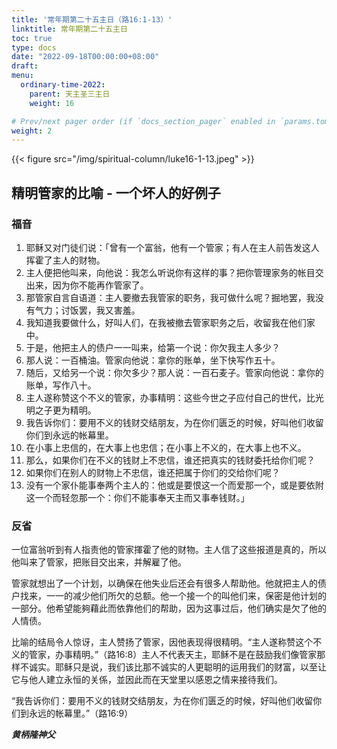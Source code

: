 ```yaml
---
title: '常年期第二十五主日（路16:1-13）'
linktitle: 常年期第二十五主日
toc: true
type: docs
date: "2022-09-18T00:00:00+08:00"
draft:
menu:
  ordinary-time-2022:
    parent: 天主圣三主日
    weight: 16

# Prev/next pager order (if `docs_section_pager` enabled in `params.toml`)
weight: 2
---
```


{{< figure src="/img/spiritual-column/luke16-1-13.jpeg" >}}

## 精明管家的比喻 - 一个坏人的好例子

### 福音
1. 耶稣又对门徒们说：「曾有一个富翁，他有一个管家；有人在主人前告发这人挥霍了主人的财物。
2. 主人便把他叫来，向他说：我怎么听说你有这样的事？把你管理家务的帐目交出来，因为你不能再作管家了。
3. 那管家自言自语道：主人要撤去我管家的职务，我可做什么呢？掘地罢，我没有气力；讨饭罢，我又害羞。
4. 我知道我要做什么，好叫人们，在我被撤去管家职务之后，收留我在他们家中。
5. 于是，他把主人的债户一一叫来，给第一个说：你欠我主人多少？
6. 那人说：一百桶油。管家向他说：拿你的账单，坐下快写作五十。
7. 随后，又给另一个说：你欠多少？那人说：一百石麦子。管家向他说：拿你的账单，写作八十。
8. 主人遂称赞这个不义的管家，办事精明：这些今世之子应付自己的世代，比光明之子更为精明。
9. 我告诉你们：要用不义的钱财交结朋友，为在你们匮乏的时候，好叫他们收留你们到永远的帐幕里。
10. 在小事上忠信的，在大事上也忠信；在小事上不义的，在大事上也不义。
11. 那么，如果你们在不义的钱财上不忠信，谁还把真实的钱财委托给你们呢？
12. 如果你们在别人的财物上不忠信，谁还把属于你们的交给你们呢？
13. 没有一个家仆能事奉两个主人的：他或是要恨这一个而爱那一个，或是要依附这一个而轻忽那一个：你们不能事奉天主而又事奉钱财。」

### 反省
一位富翁听到有人指责他的管家揮霍了他的财物。主人信了这些报道是真的，所以他叫来了管家，把账目交出来，并解雇了他。

管家就想出了一个计划，以确保在他失业后还会有很多人帮助他。他就把主人的债户找来，一一的减少他们所欠的总额。他一个接一个的叫他们来，保密是他计划的一部分。他希望能夠藉此而依靠他们的帮助，因为这事过后，他们确实是欠了他的人情债。

比喻的结局令人惊讶，主人赞扬了管家，因他表现得很精明。“主人遂称赞这个不义的管家，办事精明。”（路16:8）主人不代表天主，耶稣不是在鼓励我们像管家那样不诚实。耶稣只是说，我们该比那不诚实的人更聪明的运用我们的财富，以至让它与他人建立永恒的关係，並因此而在天堂里以感恩之情来接待我们。

“我告诉你们：要用不义的钱财交结朋友，为在你们匮乏的时候，好叫他们收留你们到永远的帐幕里。”（路16:9）

___黄柄隆神父___
